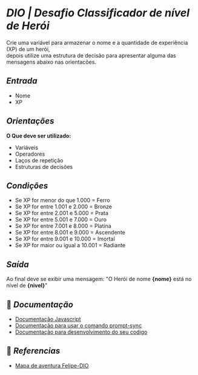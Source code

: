 # *DIO | Desafio Classificador de nível de Herói*

Crie uma variável para armazenar o nome e a quantidade de experiência (XP) de um herói,  
depois utilize uma estrutura de decisão para apresentar alguma das mensagens abaixo nas orientacões.
  
## *Entrada*
- Nome  
- XP  

## *Orientações*
**O Que deve ser utilizado:**

- Variáveis  
- Operadores  
- Laços de repetição  
- Estruturas de decisões    

## *Condições*
- Se XP for menor do que 1.000 = Ferro  
- Se XP for entre 1.001 e 2.000 = Bronze  
- Se XP for entre 2.001 e 5.000 = Prata  
- Se XP for entre 5.001 e 7.000 = Ouro  
- Se XP for entre 7.001 e 8.000 = Platina  
- Se XP for entre 8.001 e 9.000 = Ascendente  
- Se XP for entre 9.001 e 10.000 = Imortal  
- Se XP for maior ou igual a 10.001 = Radiante  

## *Saída*
Ao final deve se exibir uma mensagem:
"O Herói de nome **{nome}** está no nível de **{nivel}**"

## 📘 *Documentação*
- [Documentação Javascript](https://developer.mozilla.org/pt-BR/docs/Web/JavaScript)
- [Documentação para usar o comando prompt-sync](https://cursos.alura.com.br/forum/topico-senti-falta-de-comandos-de-leitura-de-dados-algo-como-um-read-239179)
- [Documentação para desenvolvimento do seu codigo](https://www.w3schools.com/js/default.asp)

## 🔎 *Referencias*
- [Mapa de aventura Felipe-DIO](https://helpful-jump-17b.notion.site/Mapa-de-aventura-91f3e9bd923842149d4dba754dc65c07)
